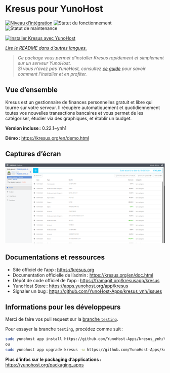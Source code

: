 <!--
Nota bene : ce README est automatiquement généré par <https://github.com/YunoHost/apps/tree/master/tools/readme_generator>
Il NE doit PAS être modifié à la main.
-->

# Kresus pour YunoHost

[![Niveau d’intégration](https://apps.yunohost.org/badge/integration/kresus)](https://ci-apps.yunohost.org/ci/apps/kresus/)
![Statut du fonctionnement](https://apps.yunohost.org/badge/state/kresus)
![Statut de maintenance](https://apps.yunohost.org/badge/maintained/kresus)

[![Installer Kresus avec YunoHost](https://install-app.yunohost.org/install-with-yunohost.svg)](https://install-app.yunohost.org/?app=kresus)

*[Lire le README dans d'autres langues.](./ALL_README.md)*

> *Ce package vous permet d’installer Kresus rapidement et simplement sur un serveur YunoHost.*  
> *Si vous n’avez pas YunoHost, consultez [ce guide](https://yunohost.org/install) pour savoir comment l’installer et en profiter.*

## Vue d’ensemble

Kresus est un gestionnaire de finances personnelles gratuit et libre qui tourne sur votre serveur. Il récupère automatiquement et quotidiennement toutes vos nouvelles transactions bancaires et vous permet de les catégoriser, étudier via des graphiques, et établir un budget.

**Version incluse :** 0.22.1~ynh1

**Démo :** <https://kresus.org/en/demo.html>

## Captures d’écran

![Capture d’écran de Kresus](./doc/screenshots/screenshot.png)

## Documentations et ressources

- Site officiel de l’app : <https://kresus.org>
- Documentation officielle de l’admin : <https://kresus.org/en/doc.html>
- Dépôt de code officiel de l’app : <https://framagit.org/kresusapp/kresus>
- YunoHost Store : <https://apps.yunohost.org/app/kresus>
- Signaler un bug : <https://github.com/YunoHost-Apps/kresus_ynh/issues>

## Informations pour les développeurs

Merci de faire vos pull request sur la [branche `testing`](https://github.com/YunoHost-Apps/kresus_ynh/tree/testing).

Pour essayer la branche `testing`, procédez comme suit :

```bash
sudo yunohost app install https://github.com/YunoHost-Apps/kresus_ynh/tree/testing --debug
ou
sudo yunohost app upgrade kresus -u https://github.com/YunoHost-Apps/kresus_ynh/tree/testing --debug
```

**Plus d’infos sur le packaging d’applications :** <https://yunohost.org/packaging_apps>
